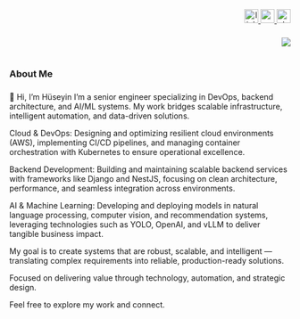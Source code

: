 <div align="right">
  <a href="https://www.linkedin.com/in/huseyindas/" target="_blank">
    <img src="https://img.shields.io/static/v1?message=LinkedIn&logo=linkedin&label=&color=0077B5&logoColor=white&labelColor=&style=for-the-badge" height="25" alt="linkedin logo"  />
  </a>
  <a href="mailto:hsyndass@gmail.com" target="_blank">
    <img src="https://img.shields.io/static/v1?message=Gmail&logo=gmail&label=&color=D14836&logoColor=white&labelColor=&style=for-the-badge" height="25" alt="gmail logo"  />
  </a>
  <a href="https://stackoverflow.com/users/14805998/h%c3%bcseyin-da%c5%9f" target="_blank">
    <img src="https://img.shields.io/static/v1?message=Stackoverflow&logo=stackoverflow&label=&color=FE7A16&logoColor=white&labelColor=&style=for-the-badge" height="25" alt="stackoverflow logo"  />
  </a>
</div>

###

<div align="right">
  <img src="https://visitor-badge.laobi.icu/badge?page_id=huseyindas.huseyindas&"  />
</div>

###

<h1 align="center"></h1>

###

<h3 align="left">About Me</h3>

###

<p align="left">👋 Hi, I’m Hüseyin
I’m a senior engineer specializing in DevOps, backend architecture, and AI/ML systems. My work bridges scalable infrastructure, intelligent automation, and data-driven solutions.

Cloud & DevOps: Designing and optimizing resilient cloud environments (AWS), implementing CI/CD pipelines, and managing container orchestration with Kubernetes to ensure operational excellence.

Backend Development: Building and maintaining scalable backend services with frameworks like Django and NestJS, focusing on clean architecture, performance, and seamless integration across environments.

AI & Machine Learning: Developing and deploying models in natural language processing, computer vision, and recommendation systems, leveraging technologies such as YOLO, OpenAI, and vLLM to deliver tangible business impact.

My goal is to create systems that are robust, scalable, and intelligent — translating complex requirements into reliable, production-ready solutions.

Focused on delivering value through technology, automation, and strategic design.

Feel free to explore my work and connect.</p>

###
